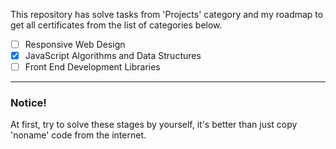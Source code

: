 This repository has solve tasks from 'Projects' category and my roadmap to get all certificates from the list of categories below.

- [ ] Responsive Web Design
- [x] JavaScript Algorithms and Data Structures 
- [ ] Front End Development Libraries

---

### Notice!
At first, try to solve these stages by yourself, it's better than just copy 'noname' code from the internet.
